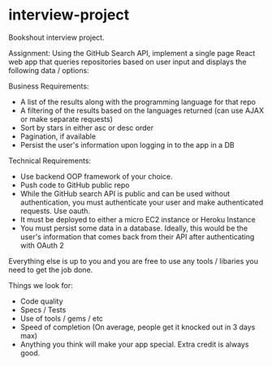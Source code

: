 # interview-project
Bookshout interview project.

Assignment: Using the GitHub Search API, implement a single page React web app that queries repositories based on user input and displays the following data / options:

Business Requirements:
- A list of the results along with the programming language for that repo
- A filtering of the results based on the languages returned (can use AJAX or make separate requests)
- Sort by stars in either asc or desc order
- Pagination, if available
- Persist the user's information upon logging in to the app in a DB

Technical Requirements:
- Use backend OOP framework of your choice.
- Push code to GitHub public repo
- While the GitHub search API is public and can be used without authentication, you must authenticate your user and make authenticated requests. Use oauth.
- It must be deployed to either a micro EC2 instance or Heroku Instance
- You must persist some data in a database. Ideally, this would be the user's information that comes back from their API after authenticating with OAuth 2


Everything else is up to you and you are free to use any tools / libaries you need to get the job done. 

Things we look for:
- Code quality
- Specs / Tests
- Use of tools / gems / etc
- Speed of completion (On average, people get it knocked out in 3 days max)
- Anything you think will make your app special. Extra credit is always good.
